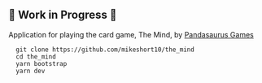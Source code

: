 ## 🚧 Work in Progress 🚧

Application for playing the card game, The Mind, by [Pandasaurus Games](https://pandasaurusgames.com/)

```
  git clone https://github.com/mikeshort10/the_mind
  cd the_mind
  yarn bootstrap
  yarn dev
```
